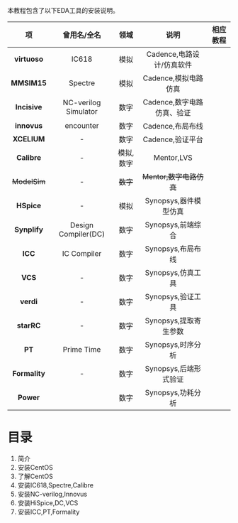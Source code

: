 本教程包含了以下EDA工具的安装说明。

|项|曾用名/全名|领域|说明|相应教程|
|:-:|:-:|:-:|:-:|:-:|
|**virtuoso**|IC618| 模拟|Cadence,电路设计/仿真软件||
|**MMSIM15**|Spectre| 模拟|Cadence,模拟电路仿真||
|**Incisive**|NC-verilog Simulator|数字|Cadence,数字电路仿真、验证||
|**innovus**|encounter|数字|Cadence,布局布线||
|**XCELIUM**|-|数字|Cadence,验证平台||
|**Calibre**|-|模拟,数字|Mentor,LVS||
|~~ModelSim~~|-|~~数字~~|~~Mentor,数字电路仿真~~||
|**HSpice**|-|模拟|Synopsys,器件模型仿真|
|**Synplify**|Design Compiler(DC)|数字|Synopsys,前端综合|
|**ICC**|IC Compiler|数字|Synopsys,布局布线|
|**VCS**|-|数字|Synopsys,仿真工具|
|**verdi**|-|数字|Synopsys,验证工具|
|**starRC**|-|数字|Synopsys,提取寄生参数|
|**PT**|Prime Time|数字|Synopsys,时序分析|
|**Formality**|-|数字|Synopsys,后端形式验证
|**Power**||数字|Synopsys,功耗分析|


# 目录

1. 简介
2. 安装CentOS
3. 了解CentOS
4. 安装IC618,Spectre,Calibre
5. 安装NC-verilog,Innovus
6. 安装HiSpice,DC,VCS
7. 安装ICC,PT,Formality